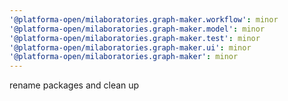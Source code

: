 ```yaml
---
'@platforma-open/milaboratories.graph-maker.workflow': minor
'@platforma-open/milaboratories.graph-maker.model': minor
'@platforma-open/milaboratories.graph-maker.test': minor
'@platforma-open/milaboratories.graph-maker.ui': minor
'@platforma-open/milaboratories.graph-maker': minor
---
```


rename packages and clean up
